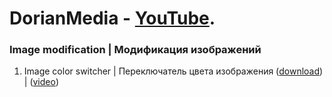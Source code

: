 # DorianMedia - [YouTube](https://www.youtube.com/channel/UCI5B6GIerZ5AzAI5ANAOwww). 
### Image modification | Модификация изображений
1. Image color switcher | Переключатель цвета изображения ([download](https://github.com/DorianHub/Image-modification/tree/master/Image%20color%20switcher)) | ([video](https://youtu.be/VoZylx_gtyM))